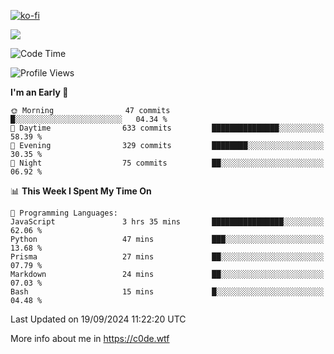 [![ko-fi](https://ko-fi.com/img/githubbutton_sm.svg)](https://ko-fi.com/Z8Z4Y2LKX)

<a href="https://wakatime.com"><img src="https://wakatime.com/share/@c0dezin/b7f18a7c-ab3a-40b8-8bc7-b1b7bf71f1d6.svg" /></a>

<!--START_SECTION:waka-->
![Code Time](http://img.shields.io/badge/Code%20Time-107%20hrs%205%20mins-blue)

![Profile Views](http://img.shields.io/badge/Profile%20Views-0-blue)

**I'm an Early 🐤** 

```text
🌞 Morning                47 commits          █░░░░░░░░░░░░░░░░░░░░░░░░   04.34 % 
🌆 Daytime                633 commits         ███████████████░░░░░░░░░░   58.39 % 
🌃 Evening                329 commits         ████████░░░░░░░░░░░░░░░░░   30.35 % 
🌙 Night                  75 commits          ██░░░░░░░░░░░░░░░░░░░░░░░   06.92 % 
```


📊 **This Week I Spent My Time On** 

```text
💬 Programming Languages: 
JavaScript               3 hrs 35 mins       ████████████████░░░░░░░░░   62.06 % 
Python                   47 mins             ███░░░░░░░░░░░░░░░░░░░░░░   13.68 % 
Prisma                   27 mins             ██░░░░░░░░░░░░░░░░░░░░░░░   07.79 % 
Markdown                 24 mins             ██░░░░░░░░░░░░░░░░░░░░░░░   07.03 % 
Bash                     15 mins             █░░░░░░░░░░░░░░░░░░░░░░░░   04.48 % 
```


 Last Updated on 19/09/2024 11:22:20 UTC
<!--END_SECTION:waka-->

More info about me in https://c0de.wtf
